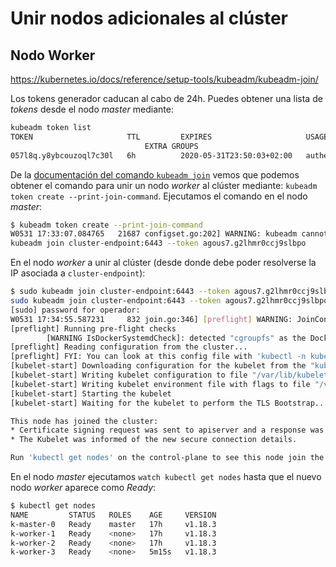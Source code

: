 # Unir nodos adicionales al clúster

## Nodo Worker

https://kubernetes.io/docs/reference/setup-tools/kubeadm/kubeadm-join/

Los tokens generador caducan al cabo de 24h. Puedes obtener una lista de *tokens* desde el nodo *master* mediante:

```bash
kubeadm token list
TOKEN                     TTL         EXPIRES                     USAGES                   DESCRIPTION
                              EXTRA GROUPS
057l8q.y8ybcouzoql7c30l   6h          2020-05-31T23:50:03+02:00   authentication,signing   The default bootstrap token generated by 'kubeadm init'.   system:bootstrappers:kubeadm:default-node-token
```

De la [documentación del comando `kubeadm join`](https://kubernetes.io/docs/reference/setup-tools/kubeadm/kubeadm-join/) vemos que podemos obtener el comando para unir un nodo *worker* al clúster mediante: `kubeadm token create --print-join-command`. Ejecutamos el comando en el nodo *master*:

```bash
$ kubeadm token create --print-join-command
W0531 17:33:07.084765   21687 configset.go:202] WARNING: kubeadm cannot validate component configs for API groups [kubelet.config.k8s.io kubeproxy.config.k8s.io]
kubeadm join cluster-endpoint:6443 --token agous7.g2lhmr0ccj9slbpo     --discovery-token-ca-cert-hash sha256:540a59b4a70db7478d0019822168551df660ec7f0da2fd8f424bba64816bf92e
```

En el nodo *worker* a unir al clúster (desde donde debe poder resolverse la IP asociada a `cluster-endpoint`):

```bash
$ sudo kubeadm join cluster-endpoint:6443 --token agous7.g2lhmr0ccj9slbpo     --discovery-token-ca-cert-hash sha256:540a59b4a70db7478d0019822168551df660ec7f0da2fd8f424bba64816bf92e
sudo kubeadm join cluster-endpoint:6443 --token agous7.g2lhmr0ccj9slbpo     --discovery-token-ca-cert-hash sha256:540a59b4a70db7478d0019822168551df660ec7f0da2fd8f424bba64816bf92e
[sudo] password for operador:
W0531 17:34:55.587231     832 join.go:346] [preflight] WARNING: JoinControlPane.controlPlane settings will be ignored when control-plane flag is not set.
[preflight] Running pre-flight checks
        [WARNING IsDockerSystemdCheck]: detected "cgroupfs" as the Docker cgroup driver. The recommended driver is "systemd". Please follow the guide at https://kubernetes.io/docs/setup/cri/
[preflight] Reading configuration from the cluster...
[preflight] FYI: You can look at this config file with 'kubectl -n kube-system get cm kubeadm-config -oyaml'
[kubelet-start] Downloading configuration for the kubelet from the "kubelet-config-1.18" ConfigMap in the kube-system namespace
[kubelet-start] Writing kubelet configuration to file "/var/lib/kubelet/config.yaml"
[kubelet-start] Writing kubelet environment file with flags to file "/var/lib/kubelet/kubeadm-flags.env"
[kubelet-start] Starting the kubelet
[kubelet-start] Waiting for the kubelet to perform the TLS Bootstrap...

This node has joined the cluster:
* Certificate signing request was sent to apiserver and a response was received.
* The Kubelet was informed of the new secure connection details.

Run 'kubectl get nodes' on the control-plane to see this node join the cluster.
```

En el nodo *master* ejecutamos `watch kubectl get nodes` hasta que el nuevo nodo *worker* aparece como *Ready*:

```bash
$ kubectl get nodes
NAME         STATUS   ROLES    AGE     VERSION
k-master-0   Ready    master   17h     v1.18.3
k-worker-1   Ready    <none>   17h     v1.18.3
k-worker-2   Ready    <none>   17h     v1.18.3
k-worker-3   Ready    <none>   5m15s   v1.18.3
```
